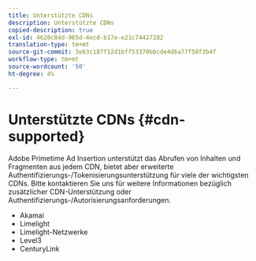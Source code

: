 ```yaml
---
title: Unterstützte CDNs
description: Unterstützte CDNs
copied-description: true
exl-id: 4620c84d-965d-4ecd-b17e-e21c74427282
translation-type: tm+mt
source-git-commit: 3e63c187f12d1bff53370bbcde4d6a77f58f3b4f
workflow-type: tm+mt
source-wordcount: '50'
ht-degree: 4%

---
```


# Unterstützte CDNs {#cdn-supported}

Adobe Primetime Ad Insertion unterstützt das Abrufen von Inhalten und Fragmenten aus jedem CDN, bietet aber erweiterte Authentifizierungs-/Tokenisierungsunterstützung für viele der wichtigsten CDNs.  Bitte kontaktieren Sie uns für weitere Informationen bezüglich zusätzlicher CDN-Unterstützung oder Authentifizierungs-/Autorisierungsanforderungen.

* Akamai
* Limelight
* Limelight-Netzwerke
* Level3
* CenturyLink
